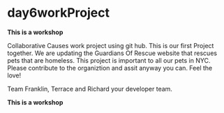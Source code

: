 # day6workProject

****This is a workshop****

Collaborative Causes work project using git hub.
This is our first Project together. We are updating the Guardians Of Rescue website that rescues pets that are homeless. This project is important
to all our pets in NYC. Please contribute to the organiztion and assit anyway you can. Feel the love!

Team Franklin, Terrace and Richard your developer team.

****This is a workshop****
